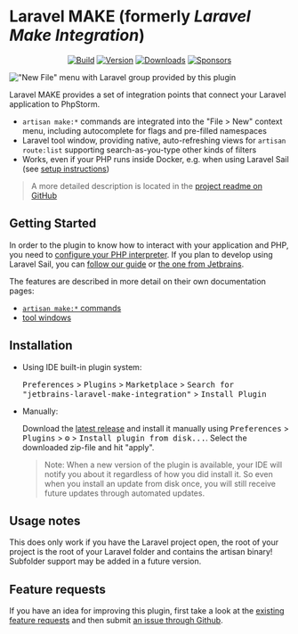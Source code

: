 # Laravel MAKE (formerly _Laravel Make Integration_)

<p align="center">
    <a href="https://github.com/NiclasvanEyk/jetbrains-laravel-make-integration/actions"><img alt="Build" src="https://github.com/NiclasvanEyk/jetbrains-laravel-make-integration/workflows/Build/badge.svg"/></a>
    <a href="https://plugins.jetbrains.com/plugin/14612-laravel-make-integration"><img alt="Version" src="https://img.shields.io/jetbrains/plugin/v/14612-laravel-make-integration.svg"/></a>
    <a href="https://plugins.jetbrains.com/plugin/14612-laravel-make-integration"><img alt="Downloads" src="https://img.shields.io/jetbrains/plugin/d/14612-laravel-make-integration.svg"/></a>
    <a href="https://github.com/sponsors/NiclasvanEyk"><img alt="Sponsors" src="https://img.shields.io/github/sponsors/NiclasvanEyk"/></a>
</p>

<!-- Plugin description -->
!["New File" menu with Laravel group provided by this plugin](https://plugins.jetbrains.com/files/14612/screenshot_b321b1b4-2b8d-45d4-92a0-8d24af629349)

Laravel MAKE provides a set of integration points that connect your Laravel application to PhpStorm.

- `artisan make:*` commands are integrated into the "File > New" context menu, including autocomplete for flags and pre-filled namespaces
- Laravel tool window, providing native, auto-refreshing views for `artisan route:list` supporting search-as-you-type other kinds of filters 
- Works, even if your PHP runs inside Docker, e.g. when using Laravel Sail (see [setup instructions](https://github.com/NiclasvanEyk/jetbrains-laravel-make-integration/blob/main/docs/setup_with_sail.md))

> A more detailed description is located in the [project readme on GitHub](https://github.com/NiclasvanEyk/jetbrains-laravel-make-integration)
<!-- Plugin description end -->

## Getting Started

In order to the plugin to know how to interact with your application and PHP, you need to [configure your PHP interpreter](https://www.jetbrains.com/help/phpstorm/configuring-local-interpreter.html).
If you plan to develop using Laravel Sail, you can [follow our guide](https://github.com/NiclasvanEyk/jetbrains-laravel-make-integration/blob/main/docs/setup_with_sail.md) or [the one from Jetbrains](https://www.jetbrains.com/help/phpstorm/configuring-remote-interpreters.html).

The features are described in more detail on their own documentation pages:
- [`artisan make:*` commands](./docs/make-context-menu.md)
- [tool windows](./docs/tool-windows.md)

## Installation

- Using IDE built-in plugin system:
  
  <kbd>Preferences</kbd> > <kbd>Plugins</kbd> > <kbd>Marketplace</kbd> > <kbd>Search for "jetbrains-laravel-make-integration"</kbd> >
  <kbd>Install Plugin</kbd>
  
- Manually:

  Download the [latest release](https://github.com/NiclasvanEyk/jetbrains-laravel-make-integration/releases/latest) and install it manually using
  <kbd>Preferences</kbd> > <kbd>Plugins</kbd> > <kbd>⚙️</kbd> > <kbd>Install plugin from disk...</kbd>. Select the downloaded zip-file and hit "apply".

  > Note: When a new version of the plugin is available, your IDE will notify you about it regardless of how you did install it. So even when you install an update from disk once, you will still receive future updates through automated updates.

## Usage notes

This does only work if you have the Laravel project open, the root of your project is the root of your Laravel
folder and contains the artisan binary! Subfolder support may be added in a future version.

## Feature requests

If you have an idea for improving this plugin, first take a look at the
<a href="https://github.com/NiclasvanEyk/jetbrains-laravel-make-integration/issues?q=is%3Aissue+is%3Aopen+label%3Aenhancement">existing feature requests</a>
and then submit
<a href="https://github.com/NiclasvanEyk/intellij-artisan-make-integration/issues/new">an issue through Github</a>.

